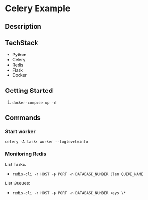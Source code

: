 # Celery Example

## Description

## TechStack
- Python
- Celery
- Redis
- Flask
- Docker

## Getting Started
1. ```docker-compose up -d```




## Commands
### Start worker
```celery -A tasks worker --loglevel=info```

### Monitoring Redis

List Tasks:
- ```redis-cli -h HOST -p PORT -n DATABASE_NUMBER llen QUEUE_NAME```

List Queues:
- ```redis-cli -h HOST -p PORT -n DATABASE_NUMBER keys \*```
